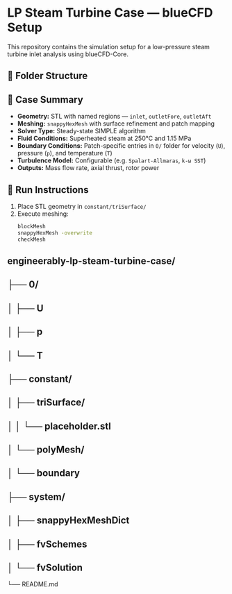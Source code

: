 # LP Steam Turbine Case — blueCFD Setup #

This repository contains the simulation setup for a low-pressure steam turbine inlet analysis using blueCFD-Core.

## 📁 Folder Structure ##

## 🔧 Case Summary

- **Geometry:** STL with named regions — `inlet`, `outletFore`, `outletAft`
- **Meshing:** `snappyHexMesh` with surface refinement and patch mapping
- **Solver Type:** Steady-state SIMPLE algorithm
- **Fluid Conditions:** Superheated steam at 250°C and 1.15 MPa
- **Boundary Conditions:** Patch-specific entries in `0/` folder for velocity (`U`), pressure (`p`), and temperature (`T`)
- **Turbulence Model:** Configurable (e.g. `Spalart-Allmaras`, `k-ω SST`)
- **Outputs:** Mass flow rate, axial thrust, rotor power

## 🚀 Run Instructions

1. Place STL geometry in `constant/triSurface/`
2. Execute meshing:
   ```bash
   blockMesh
   snappyHexMesh -overwrite
   checkMesh

engineerably-lp-steam-turbine-case/
---
├── 0/
---
│   ├── U
---
│   ├── p
---
│   └── T
---
├── constant/
---
│   ├── triSurface/
---
│   │   └── placeholder.stl
---
│   └── polyMesh/
---
│       └── boundary
---
├── system/
---
│   ├── snappyHexMeshDict
---
│   ├── fvSchemes
---
│   └── fvSolution
---
└── README.md
